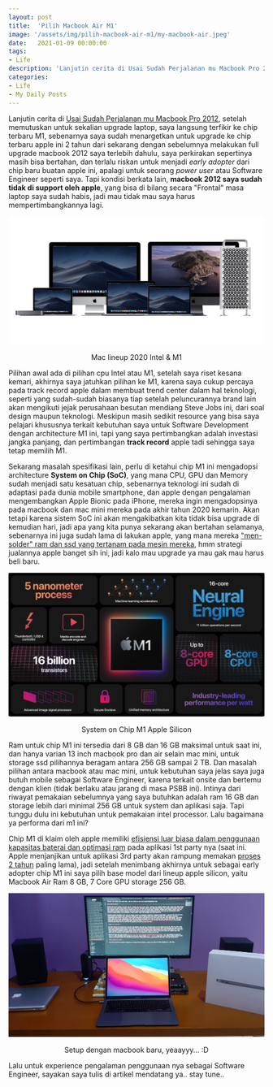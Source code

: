 ```yaml
---
layout: post
title:  'Pilih Macbook Air M1'
image: '/assets/img/pilih-macbook-air-m1/my-macbook-air.jpeg'
date:   2021-01-09 00:00:00
tags:
- Life
description: 'Lanjutin cerita di Usai Sudah Perjalanan mu Macbook Pro 2012, setelah memutuskan untuk sekalian upgrade laptop, saya langsung terfikir ke chip terbaru M1,'
categories:
- Life
- My Daily Posts
---
```


Lanjutin cerita di [Usai Sudah Perjalanan mu Macbook Pro 2012](/usai-sudah-perjalanan-mu-macbook-pro-2012/), setelah memutuskan untuk sekalian upgrade laptop, saya langsung terfikir ke chip terbaru M1, sebenarnya saya sudah menargetkan untuk upgrade ke chip terbaru apple ini 2 tahun dari sekarang dengan sebelumnya melakukan full upgrade macbook 2012 saya terlebih dahulu, saya perkirakan sepertinya masih bisa bertahan, dan terlalu riskan untuk menjadi *early adopter* dari chip baru buatan apple ini, apalagi untuk seorang *power user* atau Software Engineer seperti saya. Tapi kondisi berkata lain, **macbook 2012 saya sudah tidak di support oleh apple**, yang bisa di bilang secara "Frontal" masa laptop saya sudah habis, jadi mau tidak mau saya harus mempertimbangkannya lagi.

![mac 2020 lineup](/assets/img/pilih-macbook-air-m1/mac-lineup-2020.jpg)
<p style="text-align: center;">Mac lineup 2020 Intel & M1</p>

Pilihan awal ada di pilihan cpu Intel atau M1, setelah saya riset kesana kemari, akhirnya saya jatuhkan pilihan ke M1, karena saya cukup percaya pada track record apple dalam membuat trend center dalam hal teknologi, seperti yang sudah-sudah biasanya tiap setelah peluncurannya brand lain akan mengikuti jejak perusahaan besutan mendiang Steve Jobs ini, dari soal design maupun teknologi. Meskipun masih sedikit resource yang bisa saya pelajari khususnya terkait kebutuhan saya untuk Software Development dengan architecture M1 ini, tapi yang saya pertimbangkan adalah investasi jangka panjang, dan pertimbangan **track record** apple tadi sehingga saya tetap memilih M1.

Sekarang masalah spesifikasi lain, perlu di ketahui chip M1 ini mengadopsi architecture **System on Chip (SoC)**, yang mana CPU, GPU dan Memory sudah menjadi satu kesatuan chip, sebenarnya teknologi ini sudah di adaptasi pada dunia mobile smartphone, dan apple dengan pengalaman mengembangkan Apple Bionic pada iPhone, mereka ingin mengadopsinya pada macbook dan mac mini mereka pada akhir tahun 2020 kemarin. Akan tetapi karena sistem SoC ini akan mengakibatkan kita tidak bisa upgrade di kemudian hari, jadi apa yang kita punya sekarang akan bertahan selamanya, sebenarnya ini juga sudah lama di lakukan apple, yang mana mereka ["men-solder" ram dan ssd yang tertanam pada mesin mereka](https://www.vice.com/en/article/xygmyq/new-macbook-pros-mark-the-end-of-upgradeable-apple-computers), hmm strategi jualannya apple banget sih ini, jadi kalo mau upgrade ya mau gak mau harus beli baru.

![gambar soc chip m1](/assets/img/pilih-macbook-air-m1/soc-chip-m1.jpg)
<p style="text-align: center;">System on Chip M1 Apple Silicon</p>

Ram untuk chip M1 ini tersedia dari 8 GB dan 16 GB maksimal untuk saat ini, dan hanya varian 13 inch macbook pro dan air selain mac mini, untuk storage ssd pilihannya beragam antara 256 GB sampai 2 TB. Dan masalah pilihan antara macbook atau mac mini, untuk kebutuhan saya jelas saya juga butuh mobile sebagai Software Engineer, karena terkait onsite dan bertemu dengan klien (tidak berlaku atau jarang di masa PSBB ini). Intinya dari riwayat pemakaian sebelumnya yang saya butuhkan adalah ram 16 GB dan storage lebih dari minimal 256 GB untuk system dan aplikasi saja. Tapi tunggu dulu ini kebutuhan untuk pemakaian intel processor. Lalu bagaimana ya performa dari m1 ini?

Chip M1 di klaim oleh apple memiliki [efisiensi luar biasa dalam penggunaan kapasitas baterai dan optimasi ram](https://www.apple.com/mac/m1/) pada aplikasi 1st party nya (saat ini. Apple menjanjikan untuk aplikasi 3rd party akan rampung memakan [proses 2 tahun](https://www.apple.com/newsroom/2020/06/apple-announces-mac-transition-to-apple-silicon/) paling lama), jadi setelah menimbang akhirnya untuk sebagai early adopter chip M1 ini saya pilih base model dari lineup apple silicon, yaitu Macbook Air Ram 8 GB, 7 Core GPU storage 256 GB.

![foto macbook air saya](/assets/img/pilih-macbook-air-m1/my-macbook-air.jpeg)
<p style="text-align: center;">Setup dengan macbook baru, yeaayyy... :D</p>

Lalu untuk experience pengalaman penggunaan nya sebagai Software Engineer, sayakan saya tulis di artikel mendatang ya.. stay tune..